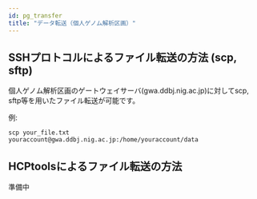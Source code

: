 ```yaml
---
id: pg_transfer
title: "データ転送（個人ゲノム解析区画）"
---
```



## SSHプロトコルによるファイル転送の方法 (scp, sftp)

個人ゲノム解析区画のゲートウェイサーバ(gwa.ddbj.nig.ac.jp)に対してscp, sftp等を用いたファイル転送が可能です。

例:

```
scp your_file.txt youraccount@gwa.ddbj.nig.ac.jp:/home/youraccount/data
```

## HCPtoolsによるファイル転送の方法

準備中
